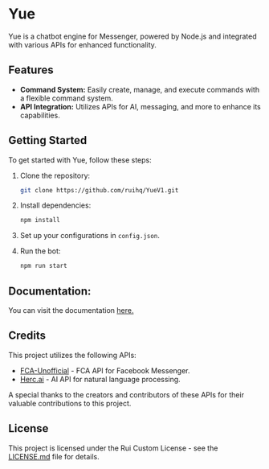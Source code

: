 # Yue

Yue is a chatbot engine for Messenger, powered by Node.js and integrated with various APIs for enhanced functionality.

## Features

- **Command System:** Easily create, manage, and execute commands with a flexible command system.
- **API Integration:** Utilizes APIs for AI, messaging, and more to enhance its capabilities.

## Getting Started

To get started with Yue, follow these steps:

1. Clone the repository:
   ```bash
   git clone https://github.com/ruihq/YueV1.git
   ```

2. Install dependencies:
   ```bash
   npm install
   ```

3. Set up your configurations in `config.json`.

4. Run the bot:
   ```bash
   npm run start
   ```
## Documentation:
You can visit the documentation <a href="DOCS.md">here.</a>

## Credits

This project utilizes the following APIs:

- [FCA-Unofficial](https://github.com/VangBanLaNhat/fca-unofficial) - FCA API for Facebook Messenger.
- [Herc.ai](https://github.com/Bes-js/herc.ai) - AI API for natural language processing.

A special thanks to the creators and contributors of these APIs for their valuable contributions to this project.

## License

This project is licensed under the Rui Custom License - see the [LICENSE.md](LICENSE.md) file for details.
